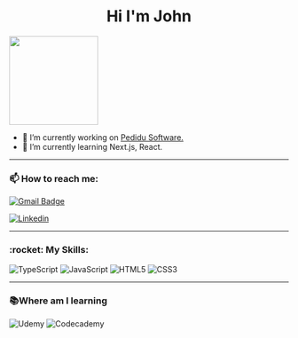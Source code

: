 <h1 align="center">Hi I'm John </h1>

 <div>
  <img height="160em" align="center" src="https://github-readme-stats.vercel.app/api?username=JsURN&show_icons=true&theme=midnight-purple&include_all_commits=true&count_private=true">
 </div>


- 🔭 I’m currently working on [Pedidu Software.](https://pedidu.com.br)
- 🌱 I’m currently learning Next.js, React.

---

<h3> 📫 How to reach me:</h3>

[![Gmail Badge](https://img.shields.io/badge/-jonthan31@hotmail.com-006bed?style=for-the-badge-square&logo=Gmail&logoColor=white&link=mailto:jonthan31@hotmail.com)](mailto:jonthan31@hotmail.com) 

[![Linkedin](https://img.shields.io/badge/-Jonathan_Silva-blue?style=for-the-badge-square&logo=Linkedin&logoColor=white&link=https://https://www.linkedin.com/in/jonathan-alex-9ba44322a/)](https://www.linkedin.com/in/jonathan-alex-9ba44322a/)

---

<h3>:rocket: My Skills:</h3>

![TypeScript](https://img.shields.io/badge/typescript-%23007ACC.svg?style=for-the-badge&logo=typescript&logoColor=white)
![JavaScript](https://img.shields.io/badge/javascript-%23323330.svg?style=for-the-badge&logo=javascript&logoColor=%23F7DF1E)
![HTML5](https://img.shields.io/badge/html5-%23E34F26.svg?style=for-the-badge&logo=html5&logoColor=white)
![CSS3](https://img.shields.io/badge/css3-%231572B6.svg?style=for-the-badge&logo=css3&logoColor=white)

---

<h3> 📚Where am I learning </h3>

![Udemy](https://img.shields.io/badge/Udemy-A435F0?style=for-the-badge&logo=Udemy&logoColor=white) 
![Codecademy](https://img.shields.io/badge/Codecademy-FFF0E5?style=for-the-badge&logo=codecademy&logoColor=1F243A)
